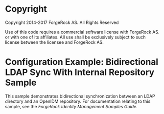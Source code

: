 Copyright
=============
Copyright 2014-2017 ForgeRock AS. All Rights Reserved

Use of this code requires a commercial software license with ForgeRock AS.
or with one of its affiliates. All use shall be exclusively subject
to such license between the licensee and ForgeRock AS.

Configuration Example: Bidirectional LDAP Sync With Internal Repository Sample
==============================================================================

This sample demonstrates bidirectional synchronization between an LDAP directory
and an OpenIDM repository. For documentation relating to this sample, see
the _ForgeRock Identity Management Samples Guide_.